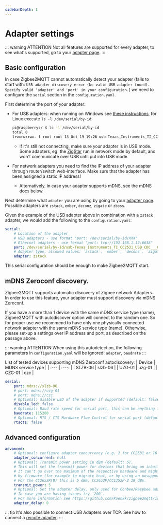 ```yaml
---
sidebarDepth: 1
---
```


# Adapter settings

::: warning ATTENTION
Not all features are supported for every adapter, to see what's supported, go to your [adapter page](../../guide/adapters/README.md).
:::

## Basic configuration

In case Zigbee2MQTT cannot automatically detect your adapter (fails to start with: `USB adapter discovery error (No valid USB adapter found). Specify valid 'adapter' and 'port' in your configuration.`) we need to configure the `serial` section in the `configuration.yaml`.

First determine the port of your adapter:

- For USB adapters: when running on Windows see [these instructions](../installation/05_windows.md#starting-zigbee2mqtt), for Linux execute `ls -l /dev/serial/by-id`:

    ```bash
    pi@raspberry:/ $ ls -l /dev/serial/by-id
    total 0
    lrwxrwxrwx. 1 root root 13 Oct 19 19:26 usb-Texas_Instruments_TI_CC2531_USB_CDC___0X00124B0018ED3DDF-if00 -> ../../ttyACM0
    ```
    - If it's still not connecting, make sure your adapter is in USB mode. Some adapters, eg. the [ZigStar](https://xzg.xyzroe.cc/hardware/) run in network mode by default, and won't communicate over USB until put into USB mode.

- For network adapters you need to find the IP address of your adapter through router/switch web-interface. Make sure that the adapter has been assigned a static IP address!
    - Alternatively, in case your adapter supports mDNS, see the mDNS docs below.

Next determine what `adapter` you are using by going to your [adapter page](../adapters/README.md).
Possible adapters are `zstack`, `ember`, `deconz`, `zigate` or `zboss`.

Given the example of the USB adapter above in combination with a `zstack` adapter, we would add the following to the `configuration.yaml`:

```yaml
serial:
    # Location of the adapter
    # USB adapters - use format "port: /dev/serial/by-id/XXX"
    # Ethernet adapters - use format "port: tcp://192.168.1.12:6638"
    port: /dev/serial/by-id/usb-Texas_Instruments_TI_CC2531_USB_CDC___0X00124B0018ED3DDF-if00
    # Adapter type, allowed values: `zstack`, `ember`, `deconz`, `zigate` or `zboss`
    adapter: zstack
```

This serial configuration should be enough to make Zigbee2MQTT start.

## mDNS Zeroconf discovery.

Zigbee2MQTT supports automatic discovery of Zigbee network Adapters. In order to use this feature, your adapter must support discovery via mDNS Zeroconf.

If you have a more than 1 device with the same mDNS service type (name), Zigbee2MQTT with autodiscover option will connect to the random one. So for proper use we recommend to have only one physically connected network adapter with the same mDNS service type (name). Otherwise, please set-up a settings over IP address and port, as described on the passage above.

::: warning ATTENTION
When using this autodetection, the following parameters in `configuration.yaml` will be ignored: `adapter`, `baudrate`
:::

List of tested devices supporting mDNS Zeroconf autodiscovery:
| Device | MDNS service type |
| :--- | :---: |
| SLZB-06 | slzb-06 |
| UZG-01 | uzg-01 |
| CZC-01 | czc |

```yaml
serial:
    port: mdns://slzb-06
    # port: mdns://uzg-01
    # port: mdns://czc
    # Optional: disable LED of the adapter if supported (default: false)
    disable_led: false
    # Optional: Baud rate speed for serial port, this can be anything firmware support but default is 115200 for Z-Stack and EZSP, 38400 for Deconz, however note that some EZSP firmware need 57600.
    baudrate: 115200
    # Optional: RTS / CTS Hardware Flow Control for serial port (default: false)
    rtscts: false
```

## Advanced configuration

```yaml
advanced:
    # Optional: configure adapter concurrency (e.g. 2 for CC2531 or 16 for CC26X2R1) (default: null, uses recommended value)
    adapter_concurrent: null
    # Optional: Transmit power setting in dBm (default: 5).
    # This will set the transmit power for devices that bring an inbuilt amplifier.
    # It can't go over the maximum of the respective hardware and might be limited
    # by firmware (for example to migrate heat, or by using an unsupported firmware).
    # For the CC2652R(B) this is 5 dBm, CC2652P/CC1352P-2 20 dBm.
    transmit_power: 5
    # Optional: Set the adapter delay, only used for Conbee/Raspbee adapters (default 0).
    # In case you are having issues try `200`.
    # For more information see https://github.com/Koenkk/zigbee2mqtt/issues/4884
    adapter_delay: 0
```

<!-- TODO: some notes about rtscts? Is it useful, which adapter supports it? -->

::: tip
It's also possible to connect USB Adapters over TCP. See how to connect a [remote adapter](../../advanced/remote-adapter/connect_to_a_remote_adapter.md).
:::
